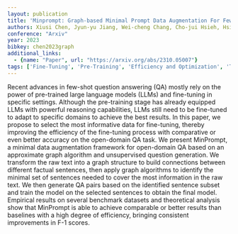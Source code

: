 ```yaml
---
layout: publication
title: 'Minprompt: Graph-based Minimal Prompt Data Augmentation For Few-shot Question Answering'
authors: Xiusi Chen, Jyun-yu Jiang, Wei-cheng Chang, Cho-jui Hsieh, Hsiang-fu Yu, Wei Wang
conference: "Arxiv"
year: 2023
bibkey: chen2023graph
additional_links:
  - {name: "Paper", url: "https://arxiv.org/abs/2310.05007"}
tags: ['Fine-Tuning', 'Pre-Training', 'Efficiency and Optimization', 'Tools', 'Applications', 'Training Techniques', 'Pretraining Methods', 'Few-Shot', 'Prompting']
---
```

Recent advances in few-shot question answering (QA) mostly rely on the power
of pre-trained large language models (LLMs) and fine-tuning in specific
settings. Although the pre-training stage has already equipped LLMs with
powerful reasoning capabilities, LLMs still need to be fine-tuned to adapt to
specific domains to achieve the best results. In this paper, we propose to
select the most informative data for fine-tuning, thereby improving the
efficiency of the fine-tuning process with comparative or even better accuracy
on the open-domain QA task. We present MinPrompt, a minimal data augmentation
framework for open-domain QA based on an approximate graph algorithm and
unsupervised question generation. We transform the raw text into a graph
structure to build connections between different factual sentences, then apply
graph algorithms to identify the minimal set of sentences needed to cover the
most information in the raw text. We then generate QA pairs based on the
identified sentence subset and train the model on the selected sentences to
obtain the final model. Empirical results on several benchmark datasets and
theoretical analysis show that MinPrompt is able to achieve comparable or
better results than baselines with a high degree of efficiency, bringing
consistent improvements in F-1 scores.
